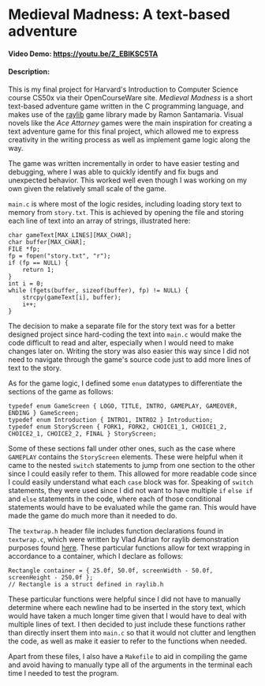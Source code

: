 # Medieval Madness: A text-based adventure
#### Video Demo: https://youtu.be/Z_EBlKSC5TA
#### Description:

This is my final project for Harvard's Introduction to Computer Science course CS50x via their OpenCourseWare site.
*Medieval Madness* is a short text-based adventure game written in the C programming language, and makes use of the [raylib](https://www.raylib.com/) game library made by Ramon Santamaria. Visual novels like the *Ace Attorney* games were the main inspiration for creating a text adventure game for this final project, which allowed me to express creativity in the writing process as well as implement game logic along the way.

The game was written incrementally in order to have easier testing and debugging, where I was able to quickly identify and fix bugs and unexpected behavior. This worked well even though I was working on my own given the relatively small scale of the game.

`main.c` is where most of the logic resides, including loading story text to memory from `story.txt`. This is achieved by opening the file and storing each line of text into an array of strings, illustrated here:
```
char gameText[MAX_LINES][MAX_CHAR];
char buffer[MAX_CHAR];
FILE *fp;
fp = fopen("story.txt", "r");
if (fp == NULL) {
    return 1;
}
int i = 0;
while (fgets(buffer, sizeof(buffer), fp) != NULL) {
    strcpy(gameText[i], buffer);
    i++;
}
```
The decision to make a separate file for the story text was for a better designed project since hard-coding the text into `main.c` would make the code difficult to read and alter, especially when I would need to make changes later on. Writing the story was also easier this way since I did not need to navigate through the game's source code just to add more lines of text to the story.

As for the game logic, I defined some `enum` datatypes to differentiate the sections of the game as follows:
```
typedef enum GameScreen { LOGO, TITLE, INTRO, GAMEPLAY, GAMEOVER, ENDING } GameScreen;
typedef enum Introduction { INTRO1, INTRO2 } Introduction;
typedef enum StoryScreen { FORK1, FORK2, CHOICE1_1, CHOICE1_2, CHOICE2_1, CHOICE2_2, FINAL } StoryScreen;
```
Some of these sections fall under other ones, such as the case where `GAMEPLAY` contains the `StoryScreen` elements. These were helpful when it came to the nested `switch` statements to jump from one section to the other since I could easily refer to them. This allowed for more readable code since I could easily understand what each `case` block was for. Speaking of `switch` statements, they were used since I did not want to have multiple `if` `else if` and `else` statements in the code, where each of those conditional statements would have to be evaluated while the game ran. This would have made the game do much more than it needed to do.

The `textwrap.h` header file includes function declarations found in `textwrap.c`, which were written by Vlad Adrian for raylib demonstration purposes found [here](https://www.raylib.com/examples.html). These particular functions allow for text wrapping in accordance to a container, which I declare as follows:
```
Rectangle container = { 25.0f, 50.0f, screenWidth - 50.0f, screenHeight - 250.0f };
// Rectangle is a struct defined in raylib.h
```
These particular functions were helpful since I did not have to manually determine where each newline had to be inserted in the story text, which would have taken a much longer time given that I would have to deal with multiple lines of text. I then decided to just include these functions rather than directly insert them into `main.c` so that it would not clutter and lengthen the code, as well as make it easier to refer to the functions when needed.

Apart from these files, I also have a `Makefile` to aid in compiling the game and avoid having to manually type all of the arguments in the terminal each time I needed to test the program.
